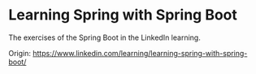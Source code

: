 # Learning Spring with Spring Boot
The exercises of the Spring Boot in the LinkedIn learning.

Origin: https://www.linkedin.com/learning/learning-spring-with-spring-boot/
